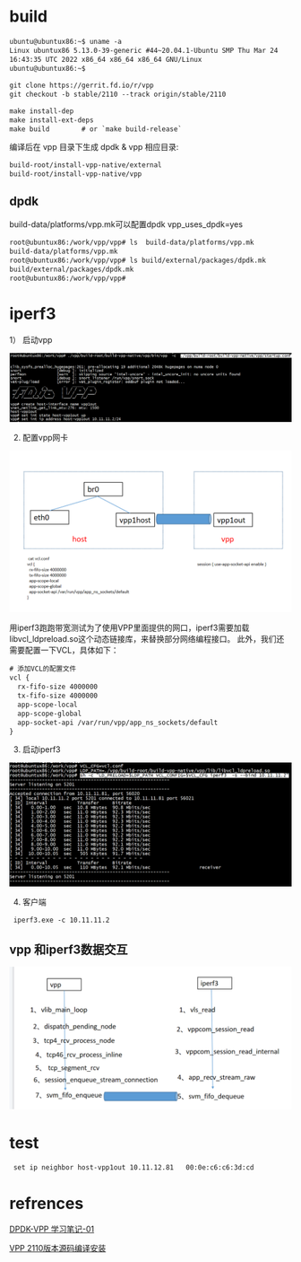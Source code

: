 
# build

```
ubuntu@ubuntux86:~$ uname -a
Linux ubuntux86 5.13.0-39-generic #44~20.04.1-Ubuntu SMP Thu Mar 24 16:43:35 UTC 2022 x86_64 x86_64 x86_64 GNU/Linux
ubuntu@ubuntux86:~$ 
```

```shell
git clone https://gerrit.fd.io/r/vpp
git checkout -b stable/2110 --track origin/stable/2110
```

```shell
make install-dep
make install-ext-deps
make build        # or `make build-release`
```
编译后在 vpp 目录下生成 dpdk & vpp 相应目录:
```shell
build-root/install-vpp-native/external
build-root/install-vpp-native/vpp
```

## dpdk

build-data/platforms/vpp.mk可以配置dpdk
vpp_uses_dpdk=yes

```
root@ubuntux86:/work/vpp/vpp# ls  build-data/platforms/vpp.mk
build-data/platforms/vpp.mk
root@ubuntux86:/work/vpp/vpp# ls build/external/packages/dpdk.mk
build/external/packages/dpdk.mk
root@ubuntux86:/work/vpp/vpp# 
```



# iperf3



1） 启动vpp

![image](pic/start.png)

2) 配置vpp网卡

![image](pic/eth.png)

用iperf3跑跑带宽测试为了使用VPP里面提供的网口，iperf3需要加载libvcl_ldpreload.so这个动态链接库，来替换部分网络编程接口。 此外，我们还需要配置一下VCL，具体如下：

```shell
# 添加VCL的配置文件
vcl {
  rx-fifo-size 4000000
  tx-fifo-size 4000000
  app-scope-local
  app-scope-global
  app-socket-api /var/run/vpp/app_ns_sockets/default
}
```

3) 启动iperf3

![image](pic/srv.png)

4) 客户端
 
```
 iperf3.exe -c 10.11.11.2
```

## vpp 和iperf3数据交互

![image](pic/iperf3.png)

# test

```
 set ip neighbor host-vpp1out 10.11.12.81   00:0e:c6:c6:3d:cd  
```

# refrences
[DPDK-VPP 学习笔记-01](https://blog.csdn.net/force_eagle/article/details/107989217)  

[VPP 2110版本源码编译安装](https://www.cnblogs.com/liqinglucky/p/vpp.html)